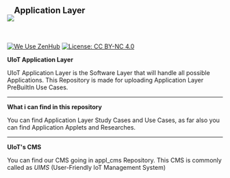 <h1><img src="http://i.imgur.com/TaFqVtT.png"/><sup><sup>Application Layer</sup></sup></h1>
<br>

[![We Use ZenHub](https://raw.githubusercontent.com/ZenHubIO/support/master/zenhub-badge.png)](https://zenhub.com) [![License: CC BY-NC 4.0](http://i.imgur.com/GShlrY0.png)](http://creativecommons.org/licenses/by-nc/4.0/)

<b>UIoT Application Layer</b></i><br>

UIoT Application Layer is the Software Layer that will handle all possible Applications. This Repository is made for uploading Application Layer PreBuiltIn Use Cases.

----------------------------------------------------

<b>What i can find in this repository</b><br>

You can find Application Layer Study Cases and Use Cases, as far also you can find Application Applets and Researches.

----------------------------------------------------

<b>UIoT's CMS</b><br>

You can find our CMS going in appl_cms Repository. This CMS is commonly called as <i>UIMS</i> (User-Friendly IoT Management System)
